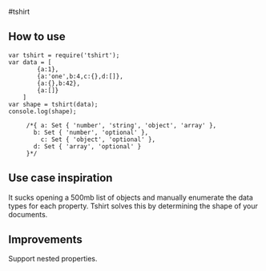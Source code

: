 #tshirt

## How to use
    var tshirt = require('tshirt');
    var data = [
			{a:1},
			{a:'one',b:4,c:{},d:[]},
			{a:{},b:42},
			{a:[]}
		]
	var shape = tshirt(data);
	console.log(shape);

		 /*{ a: Set { 'number', 'string', 'object', 'array' },
		   b: Set { 'number', 'optional' },
			 c: Set { 'object', 'optional' },
		   d: Set { 'array', 'optional' } 
		 }*/


## Use case inspiration
It sucks opening a 500mb list of objects and manually enumerate the data types for each property.  Tshirt solves this by determining the shape of your documents.  

## Improvements
Support nested properties.
